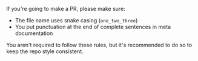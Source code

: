 If you're going to make a PR, please make sure:

- The file name uses snake casing (`one_two_three`)
- You put punctuation at the end of complete sentences in meta documentation

You aren't required to follow these rules, but it's recommended to do so to keep the repo style consistent.
